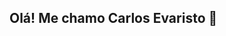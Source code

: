 ## Olá! Me chamo Carlos Evaristo 👋

<!--
- 🔭 Oi, eu sou o Carlos André Evaristo dos Santos, tenho 45 anos e sou estudante de Análise e Desenvolvimento de Sistemas e moro no Brasil: ...
- 🌱 Sou programador web Front-End e tenho conhecimento em html, css, Javascript: ...
- 👯 Também tenho conhecimento em SQL, Python e React:  ...
- 🤔 A pouco tempo consegui me qualificar em aws cloud practitioner e em introduction to FinOps...
- 💬 Estou em transição de carreira e sonho em conseguir meu primeiro emprego em TI: ...
- 📫 Penso em qualificar mais e um dia expandir meus conhecimentos e trabalhar futuramente com IA, Banco do Dados com IA e Segurança da Informação em Cloud. ...
- 😄 Falo o bàsico de alguns idiomas como o Inglês, Espanhol, Italiano e Croata: ...
- ⚡ Como dito anteriormente, estou me qualificando para entrar e me fixar no universo da TI, tenho um bom relacionamento interpessoal, sou empático, resiliente, 
Tenho um sentimento colaborativo, procuro ser sempre bastante responsável, tenho boa adaptabilidade em mudanças de ambientes de trabalho e procuro ser o mais ágil 
possível para mudanças de atividade. Para falar a verdade, gosto muito de desafios: ...
-->
